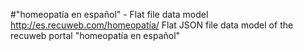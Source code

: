 #"homeopatía en español" - Flat file data model
http://es.recuweb.com/homeopatía/
Flat JSON file data model of the recuweb portal "homeopatía en español"
